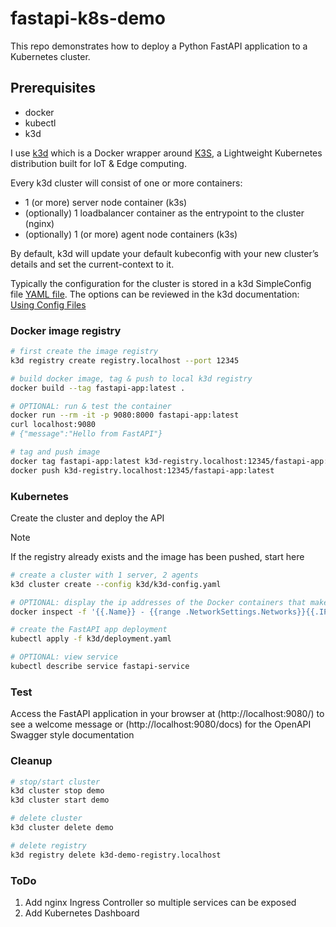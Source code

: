 # fastapi-k8s-demo
This repo demonstrates how to deploy a Python FastAPI application to a Kubernetes cluster.

## Prerequisites

* docker
* kubectl
* k3d

I use [k3d](https://k3d.io/) which is a Docker wrapper around [K3S](https://k3s.io/), a Lightweight Kubernetes distribution built for IoT & Edge computing.

Every k3d cluster will consist of one or more containers:
 * 1 (or more) server node container (k3s)
 * (optionally) 1 loadbalancer container as the entrypoint to the cluster (nginx)
 * (optionally) 1 (or more) agent node containers (k3s)

By default, k3d will update your default kubeconfig with your new cluster’s details and set the current-context to it.

Typically the configuration for the cluster is stored in a k3d SimpleConfig file [YAML file](k3d/demo_config.yaml). The options can be reviewed in the k3d documentation: [Using Config Files](https://k3d.io/v5.6.0/usage/configfile/)

### Docker image registry

```bash
# first create the image registry
k3d registry create registry.localhost --port 12345

# build docker image, tag & push to local k3d registry
docker build --tag fastapi-app:latest .

# OPTIONAL: run & test the container
docker run --rm -it -p 9080:8000 fastapi-app:latest
curl localhost:9080
# {"message":"Hello from FastAPI"}

# tag and push image
docker tag fastapi-app:latest k3d-registry.localhost:12345/fastapi-app:latest
docker push k3d-registry.localhost:12345/fastapi-app:latest
```

### Kubernetes

Create the cluster and deploy the API
> [!NOTE]
> If the registry already exists and the image has been pushed, start here

```bash
# create a cluster with 1 server, 2 agents
k3d cluster create --config k3d/k3d-config.yaml

# OPTIONAL: display the ip addresses of the Docker containers that make up the K3d cluster
docker inspect -f '{{.Name}} - {{range .NetworkSettings.Networks}}{{.IPAddress}}{{end}}' $(docker ps -q) | grep 'k3d-'

# create the FastAPI app deployment
kubectl apply -f k3d/deployment.yaml

# OPTIONAL: view service
kubectl describe service fastapi-service
```

### Test

Access the FastAPI application in your browser at (http://localhost:9080/) to see a welcome message or (http://localhost:9080/docs) for the OpenAPI Swagger style documentation

### Cleanup

```bash
# stop/start cluster
k3d cluster stop demo
k3d cluster start demo

# delete cluster
k3d cluster delete demo

# delete registry
k3d registry delete k3d-demo-registry.localhost
```

### ToDo
1. Add nginx Ingress Controller so multiple services can be exposed
2. Add Kubernetes Dashboard
